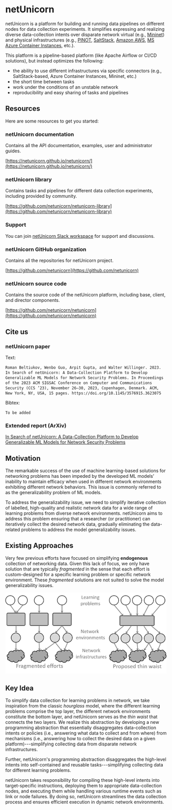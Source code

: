 # netUnicorn

netUnicorn is a platform for building and running data pipelines on different nodes for data collection experiments. It simplifies expressing and realizing diverse data-collection intents over disparate network virtual (e.g., [Mininet](https://mininet.org/)) and physical infrastructures (e.g., [PINOT](https://pinot.cs.ucsb.edu), [SaltStack](https://saltproject.io/), [Amazon AWS](https://aws.amazon.com/fargate/), [MS Azure Container Instances](https://azure.microsoft.com/en-us/products/container-instances), etc.).

This platform is a pipeline-based platform (like Apache Airflow or CI/CD solutions), but instead optimizes the following:

- the ability to use different infrastructures via specific connectors (e.g., SaltStack-based, Azure Container Instances, Mininet, etc.)
- the short time between tasks
- work under the conditions of an unstable network
- reproducibility and easy sharing of tasks and pipelines

## Resources

Here are some resources to get you started:

### netUnicorn documentation
Contains all the API documentation, examples, user and administrator guides.

[https://netunicorn.github.io/netunicorn/](https://netunicorn.github.io/netunicorn/)

### netUnicorn library

Contains tasks and pipelines for different data collection experiments, including provided by community.

[https://github.com/netunicorn/netunicorn-library](https://github.com/netunicorn/netunicorn-library)

### Support
You can join [netUnicorn Slack workspace](https://join.slack.com/t/netunicorn/shared_invite/zt-240tsalar-l1Wc3DERTlXJ6wE~DXmm9A) for support and discussions.

### netUnicorn GitHub organization
Contains all the repositories for netUnicorn project.

[https://github.com/netunicorn](https://github.com/netunicorn)

### netUnicorn source code
Contains the source code of the netUnicorn platform, including base, client, and director components.

[https://github.com/netunicorn/netunicorn](https://github.com/netunicorn/netunicorn)

## Cite us

### netUnicorn paper

Text:
```
Roman Beltiukov, Wenbo Guo, Arpit Gupta, and Walter Willinger. 2023. In Search of netUnicorn: A Data-Collection Platform to Develop Generalizable ML Models for Network Security Problems. In Proceedings of the 2023 ACM SIGSAC Conference on Computer and Communications Security (CCS ’23), November 26–30, 2023, Copenhagen, Denmark. ACM, New York, NY, USA, 15 pages. https://doi.org/10.1145/3576915.3623075
```

Bibtex:
```
To be added
```

### Extended report (ArXiv)

[In Search of netUnicorn: A Data-Collection Platform to Develop Generalizable ML Models for Network Security Problems](https://arxiv.org/abs/2306.08853)


## Motivation
The remarkable success of the use of machine learning-based solutions for networking problems has been impeded by the developed ML models’ inability to maintain efficacy when used in different network environments exhibiting different network behaviors. This issue is commonly referred to as the generalizability problem of ML models.

To address the generalizability issue, we need to simplify iterative collection of labelled, high-quality and realistic network data for a wide range of learning problems from diverse network environments. netUnicorn aims to address this problem ensuring that a researcher (or practitioner) can iteratively collect the desired network data, gradually eliminating the data-related problems to address the model generalizability issues.

## Existing Approaches
Very few previous efforts have focused on simplifying **endogenous** collection of networking data. Given this lack of focus, we only have solution that are typically *fragmented* in the sense that each effort is custom-designed for a specific learning problem or specific network environment. These *fragmented* solutions are not suited to solve the model generalizability issues.

![netUnicorn design](/_static/images/netunicorn-design.png)

## Key Idea
To simplify data collection for learning problems in network, we take inspiration from the classic *hourglass* model, where the different learning problems comprise the top layer, the different network environments constitute the bottom layer, and netUnicorn serves as the *thin waist* that connects the two layers. We realize this abstraction by developing a new programming abstraction that essentially disaggregates data-collection intents or policies (i.e., answering what data to collect and from where) from mechanisms (i.e., answering how to collect the desired data on a given platform)---simplifying collecting data from disparate network infrastructures.

Further, netUnicorn's programming abstraction disaggregates the high-level intents into self-contained and reusable tasks---simplifying collecting data for different learning problems.

netUnicorn takes responsibility for compiling these high-level intents into target-specific instructions, deploying them to appropriate data-collection nodes, and executing them while handling various runtime events such as link or node failures. By doing so, netUnicorn streamlines the data collection process and ensures efficient execution in dynamic network environments.